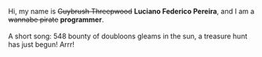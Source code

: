 Hi, my name is ~~Guybrush Threepwood~~ **Luciano Federico Pereira**, and I am a ~~wannabe pirate~~ **programmer**.<br><br>A short song: 548 bounty of doubloons gleams in the sun, a treasure hunt has just begun! Arrr!
